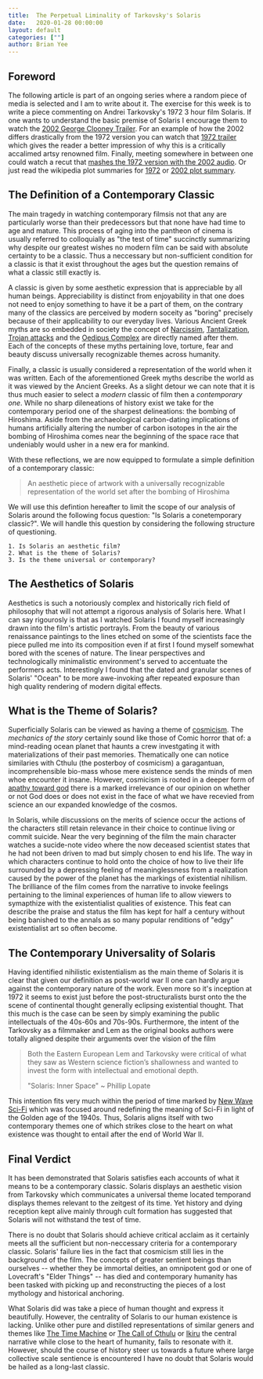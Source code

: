 ```yaml
---
title:  The Perpetual Liminality of Tarkovsky's Solaris
date:   2020-01-28 00:00:00
layout: default
categories: [""]
author: Brian Yee
---
```


Foreword
--------

The following article is part of an ongoing series where a random piece of media
is selected and I am to write about it. The exercise for this week is to write a
piece commenting on Andrei Tarkovsky's 1972 3 hour film Solaris. If one wants to
understand the basic premise of Solaris I encourage them to watch the [2002
George Clooney Trailer](https://www.youtube.com/watch?v=rvm7WMbXfeY). For an
example of how the 2002 differs drastically from the 1972 version you can watch
that [1972 trailer](https://www.youtube.com/watch?reload=9&v=k46i5gXxAxg) which
gives the reader a better impression of why this is a critically accalimed artsy
renowned film. Finally, meeting somewhere in between one could watch a recut
that [mashes the 1972 version with the 2002
audio](https://www.youtube.com/watch?v=QR0buWkOuO8). Or just read the wikipedia
plot summaries for [1972](https://en.wikipedia.org/wiki/Solaris_(1972_film)) or
[2002 plot summary](https://en.wikipedia.org/wiki/Solaris_(2002_film)).


The Definition of a Contemporary Classic
----------------------------------------

The main tragedy in watching contemporary filmsis not that any are particularly
worse than their predecessors but that none have had time to age and mature.
This process of aging into the pantheon of cinema is usually referred to
colloquially as "the test of time" succinctly summarizing why despite our
greatest wishes no modern film can be said with absolute certainty to be a
classic. Thus a neccessary but non-sufficient condition for a classic is that it
exist throughout the ages but the question remains of what a classic still
exactly is.

A classic is given by some aesthetic expression that is appreciable by all human
beings. Appreciability is distinct from enjoyability in that one does not need
to enjoy something to have it be a part of them, on the contrary many of the
classics are perceived by modern soceity as "boring" precisely because of their
applicability to our everyday lives. Various Ancient Greek myths are so embedded
in society the concept of
[Narcissim](https://en.wikipedia.org/wiki/Narcissus_(mythology)),
[Tantalization](https://en.wikipedia.org/wiki/Tantalus), [Trojan
attacks](https://en.wikipedia.org/wiki/Trojan_War) and the [Oedipus
Complex](https://en.wikipedia.org/wiki/Oedipus) are directly named after them.
Each of the concepts of these myths pertaining love, torture, fear and beauty
discuss universally recognizable themes across humanity.

Finally, a classic is usually considered a representation of the world when it
was written. Each of the aforementioned Greek myths describe the world as it was
viewed by the Ancient Greeks. As a slight detour we can note that it is thus
much easier to select a _modern_ classic of film then a _contemporary one_.
While no sharp dileneations of history exist we take for the contemporary period
one of the sharpest delineations: the bombing of Hiroshima. Aside from the
archaeological carbon-dating implications of humans artificially altering the
number of carbon isotopes in the air the bombing of Hiroshima comes near the
beginning of the space race that undeniably would usher in a new era for
mankind.

With these reflections, we are now equipped to formulate a simple definition of
a contemporary classic:

> An aesthetic piece of artwork with a universally recognizable representation
> of the world set after the bombing of Hiroshima

We will use this defintion hereafter to limit the scope of our analysis of
Solaris around the following focus question: "Is Solaris a conetemporary
classic?". We will handle this question by considering the following structure
of questioning.

```
1. Is Solaris an aesthetic film?
2. What is the theme of Solaris?
3. Is the theme universal or contemporary?
```

The Aesthetics of Solaris
-------------------------

Aesthetics is such a notoriously complex and historically rich field of
philosophy that will not attempt a rigorous analysis of Solaris here. What I
can say rigourosly is that as I watched Solaris I found myself increasingly
drawn into the film's artistic portrayls. From the beauty of various renaissance
paintings to the lines etched on some of the scientists face the piece
pulled me into its composition even if at first I found myself somewhat bored
with the scenes of nature. The linear perspectives and technologically
minimalistic environment's served to accentuate the performers acts.
Interestingly I found that the dated and granular scenes of Solaris' "Ocean" to
be more awe-invoking after repeated exposure than high quality rendering of
modern digital effects.

What is the Theme of Solaris?
-----------------------------

Superficially Solaris can be viewed as having a theme of
[cosmicism](https://en.wikipedia.org/wiki/Cosmicism). The _mechanics of the
story_ certainly sound like those of Comic horror that of: a mind-reading ocean
planet that haunts a crew investgating it with materializations of their past
memories. Thematically one can notice similaries with Cthulu (the posterboy of
cosmicism) a garagantuan, incomprehensible bio-mass whose mere existence sends
the minds of men whoe encounter it insane. However, cosmicism is rooted in a
deeper form of [apathy toward god](https://en.wikipedia.org/wiki/Apatheism)
there is a marked irrelevance of our opinion on whether or not God does or does
not exist in the face of what we have recevied from science an our expanded
knowledge of the cosmos.

In Solaris, while discussions on the merits of science occur the actions of the
characters still retain relevance in their choice to continue living or commit
suicide. Near the very beginning of the film the main character watches a
sucide-note video where the now deceased scientist states that he had not been
driven to mad but simply chosen to end his life. The way in which characters
continue to hold onto the choice of how to live their life surrounded by a
depressing feeling of meaninglessness from a realization caused by the power of
the planet has the markings of existential nihilism. The brilliance of the film
comes from the narrative to invoke feelings pertaining to the liminal
experiences of human life to allow viewers to symapthize with the existentialist
qualities of existence. This feat can describe the praise and status the film
has kept for half a century without being banished to the annals as so many
popular renditions of "edgy" existentialist art so often become.

The Contemporary Universality of Solaris
----------------------------------------

Having identified nihilistic existentialism as the main theme of Solaris it is
clear that given our definition as post-world war II one can hardly argue
against the contemporary nature of the work. Even more so it's inception at 1972
it seems to exist just before the post-structuralists burst onto the the scene
of continental thought generally eclipsing existential thought. That this much
is the case can be seen by simply examining the public intellectuals of the
40s-60s and 70s-90s. Furthermore, the intent of the Tarkovsky as a filmmaker and
Lem as the original books authors were totally aligned despite their arguments
over the vision of the film

> Both the Eastern European Lem and Tarkovsky were critical of what they saw as
> Western science fiction’s shallowness and wanted to invest the form with
> intellectual and emotional depth.
>
> "Solaris: Inner Space" ~ Phillip Lopate

This intention fits very much within the period of time marked by [New Wave
Sci-Fi](https://en.wikipedia.org/wiki/New_Wave_science_fiction) which
was focused around redefining the meaning of Sci-Fi in light of the Golden age
of the 1940s. Thus, Solaris aligns itself with two contemporary themes one of
which strikes close to the heart on what existence was thought to entail after
the end of World War II.

Final Verdict
-------------

It has been demonstrated that Solaris satisfies each accounts of what it means
to be a contemporary classic. Solaris displays an aesthetic vision from
Tarkovsky which communicates a universal theme located temporand displays themes
relevant to the zeitgest of its time. Yet history and dying reception kept alive
mainly through cult formation has suggested that Solaris will not withstand the
test of time.

There is no doubt that Solaris should achieve critical acclaim as it certainly
meets all the sufficient but non-neccessary criteria for a contemporary classic.
Solaris' failure lies in the fact that cosmicism still lies in the background of
the film. The concepts of greater sentient beings than ourselves -- whether they
be immortal deities, an omnipotent god or one of Lovecraft's "Elder Things" --
has died and contemporary humanity has been tasked with picking up and
reconstructing the pieces of a lost mythology and historical anchoring.

What Solaris did was take a piece of human thought and express it beautifully.
However, the centrality of Solaris to our human existence is lacking. Unlike
other pure and distilled representations of similar geners and themes like [The
Time Machine](https://en.wikipedia.org/wiki/The_Time_Machine) or [The Call of
Cthulu](https://en.wikipedia.org/wiki/The_Call_of_Cthulhu) or
[Ikiru](https://en.wikipedia.org/wiki/Ikiru) the central narrative while close
to the heart of humanity, fails to resonate with it. However, should the course
of history steer us towards a future where large collective scale sentience is
encountered I have no doubt that Solaris would be hailed as a long-last classic.

